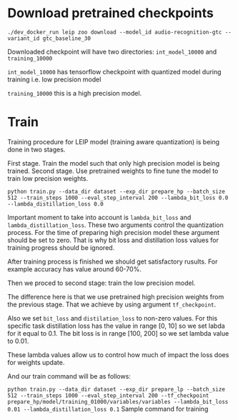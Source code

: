 # Download pretrained checkpoints

`./dev_docker_run leip zoo download --model_id audio-recognition-gtc --variant_id gtc_baseline_30`

Downloaded checkpoint will have two directories: `int_model_10000` and `training_10000`

`int_model_10000` has tensorflow checkpoint with quantized model during training i.e. low precision model

`training_10000` this is a high precision model.

# Train

Training procedure for LEIP model (training aware quantization) is being done in two stages.

First stage. Train the model such that only high precision model is being trained.
Second stage. Use pretrained weights to fine tune the model to train low precision weights.

`python train.py --data_dir dataset --exp_dir prepare_hp --batch_size 512 --train_steps 1000 --eval_step_interval 200 --lambda_bit_loss 0.0 --lambda_distillation_loss 0.0`

Important moment to take into account is `lambda_bit_loss` and `lambda_distillation_loss`. These two arguments control the quantization process. For the time of preparing high precision model these argument should be set to zero. That is why bit loss and distillation loss values for training progress should be ignored.

After training process is finished we should get satisfactory rusults. For example accuracy has value around 60-70%.

Then we proced to second stage: train the low precision model.

The difference here is that we use pretrained high precision weights from the previous stage. That we achieve by using argument `tf_checkpoint`.

Also we set `bit_loss` and `distilation_loss` to non-zero values. For this specific task distillation loss has the value in range [0, 10] so we set labda for it equal to 0.1. The bit loss is in range [100, 200] so we set lambda value to 0.01.

These lambda values allow us to control how much of impact the loss does for weights update.

And our train command will be as follows:

`python train.py --data_dir dataset --exp_dir prepare_lp --batch_size 512 --train_steps 1000 --eval_step_interval 200 --tf_checkpoint prepare_hp/model/training_01000/variables/variables --lambda_bit_loss 0.01 --lambda_distillation_loss 0.1`
Sample command for training

